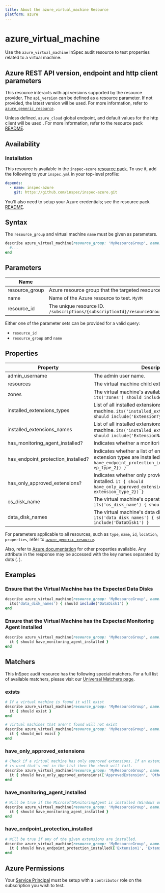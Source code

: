 ```yaml
---
title: About the azure_virtual_machine Resource
platform: azure
---
```


# azure_virtual_machine

Use the `azure_virtual_machine` InSpec audit resource to test properties related to a virtual machine.

## Azure REST API version, endpoint and http client parameters

This resource interacts with api versions supported by the resource provider.
The `api_version` can be defined as a resource parameter.
If not provided, the latest version will be used.
For more information, refer to [`azure_generic_resource`](azure_generic_resource.md).

Unless defined, `azure_cloud` global endpoint, and default values for the http client will be used .
For more information, refer to the resource pack [README](../../README.md). 

## Availability

### Installation

This resource is available in the `inspec-azure` [resource pack](/inspec/glossary/#resource-pack). To use it, add the following to your `inspec.yml` in your top-level profile:
```yaml
depends:
  - name: inspec-azure
    git: https://github.com/inspec/inspec-azure.git
```
You'll also need to setup your Azure credentials; see the resource pack [README](../../README.md).

## Syntax

The `resource_group` and virtual machine `name` must be given as parameters.
```ruby
describe azure_virtual_machine(resource_group: 'MyResourceGroup', name: 'MyVmName') do
  #...
end
```
## Parameters

| Name                           | Description                                                                      |
|--------------------------------|----------------------------------------------------------------------------------|
| resource_group                 | Azure resource group that the targeted resource resides in. `MyResourceGroup`    |
| name                           | Name of the Azure resource to test. `MyVM`                                       |
| resource_id                    | The unique resource ID. `/subscriptions/{subscriptionId}/resourceGroups/{resourceGroup}/providers/Microsoft.Compute/virtualMachines/{vmName}` |

Either one of the parameter sets can be provided for a valid query:
- `resource_id`
- `resource_group` and `name`

## Properties

| Property                              | Description |
|---------------------------------------|-------------|
| admin_username                        | The admin user name. |
| resources                             | The virtual machine child extension resources. |
| zones                                 | The virtual machine's availability zones. `its('zones') should include('zone1', 'zone2')` |
| installed_extensions_types            | List of all installed extensions' types for the virtual machine. `its('installed_extensions_types') { should include('ExtensionType') }` |
| installed_extensions_names            | List of all installed extensions' names for the virtual machine. `its('installed_extensions_names') { should include('ExtensionName') }` |
| has_monitoring_agent_installed?       | Indicates whether a monitoring agent is installed. |
| has_endpoint_protection_installed?    | Indicates whether a list of endpoint protection extension types are installed. `it { should have_endpoint_protection_installed(%w{ep_type_1 ep_type_2}) }` |
| has_only_approved_extensions?         | Indicates whether only provided extension types are installed. `it { should have_only_approved_extensions(%w{extension_type_1 extension_type_2}) }` |
| os_disk_name                          | The virtual machine's operating system disk name. `its('os_disk_name') { should cmp 'OsDiskName' }` |
| data_disk_names                       | The virtual machine's data disk names. `its('data_disk_names') { should include('DataDisk1') }` |

For parameters applicable to all resources, such as `type`, `name`, `id`, `location`, `properties`, refer to [`azure_generic_resource`](azure_generic_resource.md#parameters).

Also, refer to [Azure documentation](https://docs.microsoft.com/en-us/rest/api/compute/virtualmachines/get#virtualmachine) for other properties available. 
Any attribute in the response may be accessed with the key names separated by dots (`.`).


## Examples

### Ensure that the Virtual Machine has the Expected Data Disks
```ruby
describe azure_virtual_machine(resource_group: 'MyResourceGroup', name: 'MyVmName') do
  its('data_disk_names') { should include('DataDisk1') }
end
```
### Ensure that the Virtual Machine has the Expected Monitoring Agent Installed
```ruby
describe azure_virtual_machine(resource_group: 'MyResourceGroup', name: 'MyVmName') do
  it { should have_monitoring_agent_installed }
end
```
## Matchers

This InSpec audit resource has the following special matchers. For a full list of available matchers, please visit our [Universal Matchers page](/inspec/matchers/).

### exists
```ruby
# If a virtual machine is found it will exist
describe azure_virtual_machine(resource_group: 'MyResourceGroup', name: 'MyVmName') do
  it { should exist }
end

# virtual machines that aren't found will not exist
describe azure_virtual_machine(resource_group: 'MyResourceGroup', name: 'DoesNotExist') do
  it { should_not exist }
end
```
### have_only_approved_extensions
```ruby
# Check if a virtual machine has only approved extensions. If an extension
# is used that's not in the list then the check will fail.
describe azure_virtual_machine(resource_group: 'MyResourceGroup', name: 'MyVmName') do
  it { should have_only_approved_extensions(['ApprovedExtension', 'OtherApprovedExtensions']) }
end
```
### have_monitoring_agent_installed
```ruby
# Will be true if the MicrosoftMonitoringAgent is installed (Windows only)
describe azure_virtual_machine(resource_group: 'MyResourceGroup', name: 'MyVmName') do
  it { should have_monitoring_agent_installed }
end
```
### have_endpoint_protection_installed
```ruby
# Will be true if any of the given extensions are installed.
describe azure_virtual_machine(resource_group: 'MyResourceGroup', name: 'MyVmName') do
  it { should have_endpoint_protection_installed(['Extension1', 'Extension2']) }
end
```
## Azure Permissions

Your [Service Principal](https://docs.microsoft.com/en-us/azure/azure-resource-manager/resource-group-create-service-principal-portal) must be setup with a `contributor` role on the subscription you wish to test.
